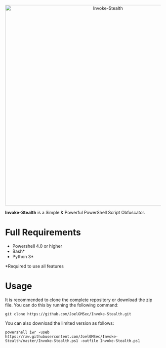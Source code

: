 <p align="center"><img width=650 alt="Invoke-Stealth" src="https://raw.githubusercontent.com/JoelGMSec/Invoke-Stealth/master/Design/Invoke-Stealth.png"></p>

**Invoke-Stealth** is a Simple & Powerful PowerShell Script Obfuscator.

# Full Requirements
- Powershell 4.0 or higher
- Bash*
- Python 3*

*Required to use all features

# Usage
It is recommended to clone the complete repository or download the zip file.
You can do this by running the following command:
```
git clone https://github.com/JoelGMSec/Invoke-Stealth.git
```

You can also download the limited version as follows:
```
powershell iwr -useb https://raw.githubusercontent.com/JoelGMSec/Invoke-Stealth/master/Invoke-Stealth.ps1 -outfile Invoke-Stealth.ps1
```
